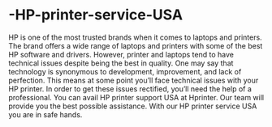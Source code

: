 # -HP-printer-service-USA
HP is one of the most trusted brands when it comes to laptops and printers. The brand offers a wide range of laptops and printers with some of the best HP software and drivers.  However, printer and laptops tend to have technical issues despite being the best in quality. One may say that technology is synonymous to development, improvement, and lack of perfection. This means at some point you’ll face technical issues with your HP printer. In order to get these issues rectified, you’ll need the help of a professional. You can avail HP printer support USA at Hprinter. Our team will provide you the best possible assistance. With our HP printer service USA you are in safe hands.
